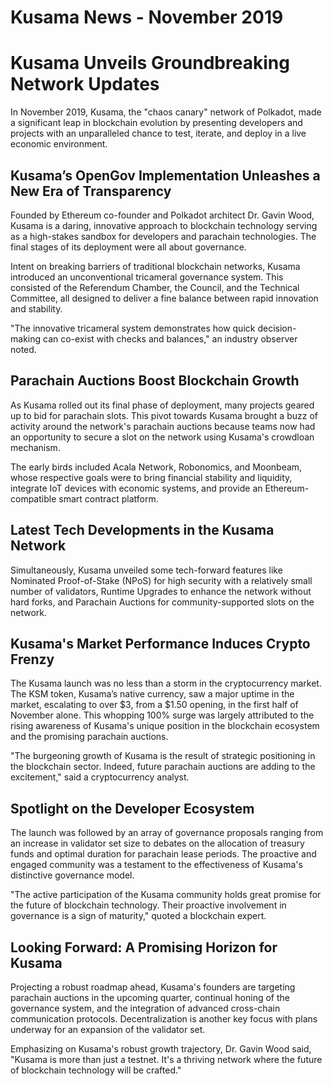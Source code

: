 # Kusama News - November 2019

# Kusama Unveils Groundbreaking Network Updates

In November 2019, Kusama, the "chaos canary" network of Polkadot, made a significant leap in blockchain evolution by presenting developers and projects with an unparalleled chance to test, iterate, and deploy in a live economic environment.

## Kusama’s OpenGov Implementation Unleashes a New Era of Transparency

Founded by Ethereum co-founder and Polkadot architect Dr. Gavin Wood, Kusama is a daring, innovative approach to blockchain technology serving as a high-stakes sandbox for developers and parachain technologies. The final stages of its deployment were all about governance.

Intent on breaking barriers of traditional blockchain networks, Kusama introduced an unconventional tricameral governance system. This consisted of the Referendum Chamber, the Council, and the Technical Committee, all designed to deliver a fine balance between rapid innovation and stability.

"The innovative tricameral system demonstrates how quick decision-making can co-exist with checks and balances," an industry observer noted.

## Parachain Auctions Boost Blockchain Growth

As Kusama rolled out its final phase of deployment, many projects geared up to bid for parachain slots. This pivot towards Kusama brought a buzz of activity around the network's parachain auctions because teams now had an opportunity to secure a slot on the network using Kusama's crowdloan mechanism.

The early birds included Acala Network, Robonomics, and Moonbeam, whose respective goals were to bring financial stability and liquidity, integrate IoT devices with economic systems, and provide an Ethereum-compatible smart contract platform.

## Latest Tech Developments in the Kusama Network

Simultaneously, Kusama unveiled some tech-forward features like Nominated Proof-of-Stake (NPoS) for high security with a relatively small number of validators, Runtime Upgrades to enhance the network without hard forks, and Parachain Auctions for community-supported slots on the network.

## Kusama's Market Performance Induces Crypto Frenzy

The Kusama launch was no less than a storm in the cryptocurrency market. The KSM token, Kusama’s native currency, saw a major uptime in the market, escalating to over $3, from a $1.50 opening, in the first half of November alone. This whopping 100% surge was largely attributed to the rising awareness of Kusama's unique position in the blockchain ecosystem and the promising parachain auctions. 

"The burgeoning growth of Kusama is the result of strategic positioning in the blockchain sector. Indeed, future parachain auctions are adding to the excitement," said a cryptocurrency analyst.

## Spotlight on the Developer Ecosystem

The launch was followed by an array of governance proposals ranging from an increase in validator set size to debates on the allocation of treasury funds and optimal duration for parachain lease periods. The proactive and engaged community was a testament to the effectiveness of Kusama's distinctive governance model.

"The active participation of the Kusama community holds great promise for the future of blockchain technology. Their proactive involvement in governance is a sign of maturity," quoted a blockchain expert.

## Looking Forward: A Promising Horizon for Kusama

Projecting a robust roadmap ahead, Kusama's founders are targeting parachain auctions in the upcoming quarter, continual honing of the governance system, and the integration of advanced cross-chain communication protocols. Decentralization is another key focus with plans underway for an expansion of the validator set.

Emphasizing on Kusama's robust growth trajectory, Dr. Gavin Wood said, "Kusama is more than just a testnet. It's a thriving network where the future of blockchain technology will be crafted."